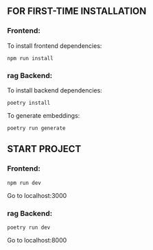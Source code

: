 <h2>FOR FIRST-TIME INSTALLATION</h2>
<h3>Frontend:</h3>

<p>To install frontend dependencies:</p>

```
npm run install
```

<h3>rag Backend:</h3>
<p>To install backend dependencies:</p>

```
poetry install
```

<p>To generate embeddings:</p>

```
poetry run generate
```

<h2>START PROJECT</h2>
<h3>Frontend:</h3>

```
npm run dev
```

<p>Go to localhost:3000</p>

<h3>rag Backend:</h3>

```
poetry run dev
```

<p>Go to localhost:8000</p>


